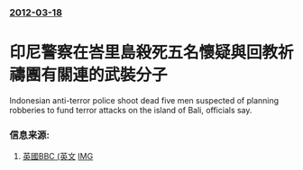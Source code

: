 ### [2012-03-18](/news/2012/03/18/index.md)

##### 
# 印尼警察在峇里島殺死五名懷疑與回教祈禱團有關連的武裝分子 

Indonesian anti-terror police shoot dead five men suspected of planning robberies to fund terror attacks on the island of Bali, officials say.


### 信息来源:

1. [英國BBC (英文](http://www.bbc.co.uk/news/world-asia-17425336) [IMG](https://ichef.bbci.co.uk/news/1024/media/images/59160000/jpg/_59160748_97w8it6k.jpg)
